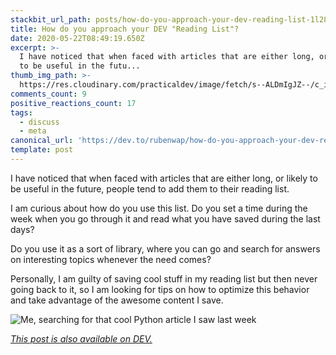 ```yaml
---
stackbit_url_path: posts/how-do-you-approach-your-dev-reading-list-1l28
title: How do you approach your DEV "Reading List"?
date: 2020-05-22T08:49:19.650Z
excerpt: >-
  I have noticed that when faced with articles that are either long, or likely
  to be useful in the futu...
thumb_img_path: >-
  https://res.cloudinary.com/practicaldev/image/fetch/s--ALDmIgJZ--/c_imagga_scale,f_auto,fl_progressive,h_420,q_auto,w_1000/https://dev-to-uploads.s3.amazonaws.com/i/enalvyl933xqggf632sf.png
comments_count: 9
positive_reactions_count: 17
tags:
  - discuss
  - meta
canonical_url: 'https://dev.to/rubenwap/how-do-you-approach-your-dev-reading-list-1l28'
template: post
---
```

I have noticed that when faced with articles that are either long, or likely to be useful in the future, people tend to add them to their reading list.

I am curious about how do you use this list. Do you set a time during the week when you go through it and read what you have saved during the last days?

Do you use it as a sort of library, where you can go and search for answers on interesting topics whenever the need comes?

Personally, I am guilty of saving cool stuff in my reading list but then never going back to it, so I am looking for tips on how to optimize this behavior and take advantage of the awesome content I save. 

![Me, searching for that cool Python article I saw last week](https://dev-to-uploads.s3.amazonaws.com/i/r379ex4rw5un5gir6elz.jpg)

*[This post is also available on DEV.](https://dev.to/rubenwap/how-do-you-approach-your-dev-reading-list-1l28)*


<script>
const parent = document.getElementsByTagName('head')[0];
const script = document.createElement('script');
script.type = 'text/javascript';
script.src = 'https://cdnjs.cloudflare.com/ajax/libs/iframe-resizer/4.1.1/iframeResizer.min.js';
script.charset = 'utf-8';
script.onload = function() {
    window.iFrameResize({}, '.liquidTag');
};
parent.appendChild(script);
</script>    
